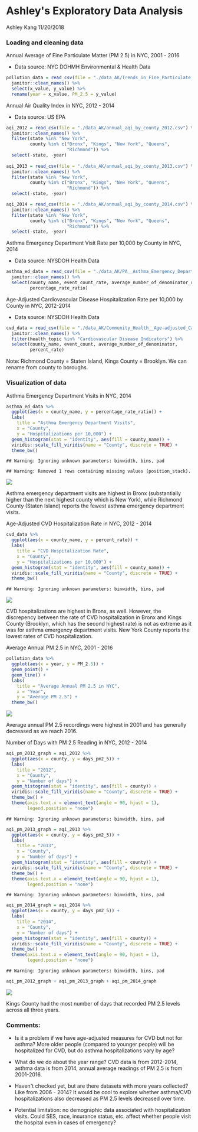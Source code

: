 Ashley's Exploratory Data Analysis
================
Ashley Kang
11/20/2018

### Loading and cleaning data

Annual Average of Fine Particulate Matter (PM 2.5) in NYC, 2001 - 2016

-   Data source: NYC DOHMH Environmental & Health Data

``` r
pollution_data = read_csv(file = "./data_AK/Trends_in_Fine_Particulate_Matter_Annual_Average.csv") %>% 
  janitor::clean_names() %>%
  select(x_value, y_value) %>% 
  rename(year = x_value, PM_2.5 = y_value)
```

Annual Air Quality Index in NYC, 2012 - 2014

-   Data source: US EPA

``` r
aqi_2012 = read_csv(file = "./data_AK/annual_aqi_by_county_2012.csv") %>% 
  janitor::clean_names() %>% 
  filter(state %in% "New York", 
         county %in% c("Bronx", "Kings", "New York", "Queens", 
                       "Richmond")) %>% 
  select(-state, -year)
  
aqi_2013 = read_csv(file = "./data_AK/annual_aqi_by_county_2013.csv") %>% 
  janitor::clean_names() %>% 
  filter(state %in% "New York", 
         county %in% c("Bronx", "Kings", "New York", "Queens", 
                       "Richmond")) %>% 
  select(-state, -year)

aqi_2014 = read_csv(file = "./data_AK/annual_aqi_by_county_2014.csv") %>% 
  janitor::clean_names() %>% 
  filter(state %in% "New York", 
         county %in% c("Bronx", "Kings", "New York", "Queens", 
                       "Richmond")) %>% 
  select(-state, -year)
```

Asthma Emergency Department Visit Rate per 10,000 by County in NYC, 2014

-   Data source: NYSDOH Health Data

``` r
asthma_ed_data = read_csv(file = "./data_AK/PA__Asthma_Emergency_Department_Visit_Rate_Per_10_000_by_County__Latest_Year.csv") %>% 
  janitor::clean_names() %>%
  select(county_name, event_count_rate, average_number_of_denominator_rate, 
         percentage_rate_ratio)
```

Age-Adjusted Cardiovascular Disease Hospitalization Rate per 10,000 by County in NYC, 2012-2014

-   Data source: NYSDOH Health Data

``` r
cvd_data = read_csv(file = "./data_AK/Community_Health__Age-adjusted_Cardiovascular_Disease_Hospitalization_Rate_per_10_000_by_County_Map__Latest_Data.csv") %>% 
  janitor::clean_names() %>%
  filter(health_topic %in% "Cardiovascular Disease Indicators") %>% 
  select(county_name, event_count, average_number_of_denominator, 
         percent_rate)
```

Note: Richmond County = Staten Island, Kings County = Brooklyn. We can rename from county to boroughs.

### Visualization of data

Asthma Emergency Department Visits in NYC, 2014

``` r
asthma_ed_data %>%
  ggplot(aes(x = county_name, y = percentage_rate_ratio)) +
  labs(
    title = "Asthma Emergency Department Visits",
    x = "County",
    y = "Hospitalizations per 10,000") +
  geom_histogram(stat = "identity", aes(fill = county_name)) + 
  viridis::scale_fill_viridis(name = "County", discrete = TRUE) +
  theme_bw()
```

    ## Warning: Ignoring unknown parameters: binwidth, bins, pad

    ## Warning: Removed 1 rows containing missing values (position_stack).

![](ashley_exploration_eda_files/figure-markdown_github/asthma_ed_bar-1.png)

Asthma emergency department visits are highest in Bronx (substantially higher than the next highest county which is New York), while Richmond County (Staten Island) reports the fewest asthma emergency department visits.

Age-Adjusted CVD Hospitalization Rate in NYC, 2012 - 2014

``` r
cvd_data %>%
  ggplot(aes(x = county_name, y = percent_rate)) +
  labs(
    title = "CVD Hospitalization Rate",
    x = "County",
    y = "Hospitalizations per 10,000") +
  geom_histogram(stat = "identity", aes(fill = county_name)) + 
  viridis::scale_fill_viridis(name = "County", discrete = TRUE) +
  theme_bw()
```

    ## Warning: Ignoring unknown parameters: binwidth, bins, pad

![](ashley_exploration_eda_files/figure-markdown_github/cvd_bar-1.png)

CVD hospitalizations are highest in Bronx, as well. However, the discrepency between the rate of CVD hospitalization in Bronx and Kings County (Brooklyn, which has the second highest rate) is not as extreme as it was for asthma emergency department visits. New York County reports the lowest rates of CVD hospitalization.

Average Annual PM 2.5 in NYC, 2001 - 2016

``` r
pollution_data %>% 
  ggplot(aes(x = year, y = PM_2.5)) +
  geom_point() +
  geom_line() + 
  labs(
    title = "Average Annual PM 2.5 in NYC",
    x = "Year",
    y = "Average PM 2.5") +
  theme_bw()
```

![](ashley_exploration_eda_files/figure-markdown_github/pm_graph-1.png)

Average annual PM 2.5 recordings were highest in 2001 and has generally decreased as we reach 2016.

Number of Days with PM 2.5 Reading in NYC, 2012 - 2014

``` r
aqi_pm_2012_graph = aqi_2012 %>% 
  ggplot(aes(x = county, y = days_pm2_5)) +
  labs(
    title = "2012",
    x = "County",
    y = "Number of days") +
  geom_histogram(stat = "identity", aes(fill = county)) + 
  viridis::scale_fill_viridis(name = "County", discrete = TRUE) +
  theme_bw() +
  theme(axis.text.x = element_text(angle = 90, hjust = 1), 
        legend.position = "none")
```

    ## Warning: Ignoring unknown parameters: binwidth, bins, pad

``` r
aqi_pm_2013_graph = aqi_2013 %>% 
  ggplot(aes(x = county, y = days_pm2_5)) +
  labs(
    title = "2013",
    x = "County",
    y = "Number of days") +
  geom_histogram(stat = "identity", aes(fill = county)) + 
  viridis::scale_fill_viridis(name = "County", discrete = TRUE) +
  theme_bw() +
  theme(axis.text.x = element_text(angle = 90, hjust = 1), 
        legend.position = "none")
```

    ## Warning: Ignoring unknown parameters: binwidth, bins, pad

``` r
aqi_pm_2014_graph = aqi_2014 %>% 
  ggplot(aes(x = county, y = days_pm2_5)) +
  labs(
    title = "2014",
    x = "County",
    y = "Number of days") +
  geom_histogram(stat = "identity", aes(fill = county)) + 
  viridis::scale_fill_viridis(name = "County", discrete = TRUE) +
  theme_bw() +
  theme(axis.text.x = element_text(angle = 90, hjust = 1), 
        legend.position = "none")
```

    ## Warning: Ignoring unknown parameters: binwidth, bins, pad

``` r
aqi_pm_2012_graph + aqi_pm_2013_graph + aqi_pm_2014_graph
```

![](ashley_exploration_eda_files/figure-markdown_github/aqi_pm_graph-1.png)

Kings County had the most number of days that recorded PM 2.5 levels across all three years.

### Comments:

-   Is it a problem if we have age-adjusted measures for CVD but not for asthma? More older people (compared to younger people) will be hospitalized for CVD, but do asthma hospitalizations vary by age?

-   What do we do about the year range? CVD data is from 2012-2014, asthma data is from 2014, annual average readings of PM 2.5 is from 2001-2016.

-   Haven't checked yet, but are there datasets with more years collected? Like from 2006 - 2014? It would be cool to explore whether asthma/CVD hospitalizations also decreased as PM 2.5 levels decreased over time.

-   Potential limitation: no demographic data associated with hospitalization visits. Could SES, race, insurance status, etc. affect whether people visit the hospital even in cases of emergency?
